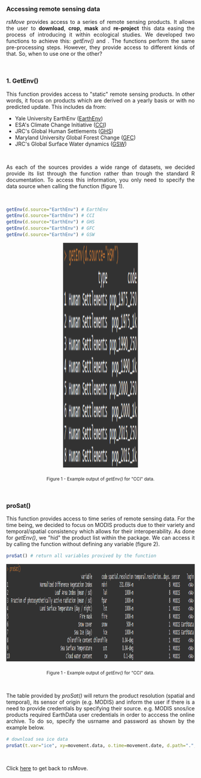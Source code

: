 ### Accessing remote sensing data

<p align="justify">
<i>rsMove</i> provides access to a series of remote sensing products. It allows the user to <b>download</b>, <b>crop</b>, <b>mask</b> and <b>re-project</b> this data easing the process of introducing it within ecological studies. We developed two functions to achieve this: <i>getEnv()</i> and <i<proSat()</i>. The functions perform the same pre-processing steps. However, they provide access to different kinds of that. So, when to use one or the other?
</p>

<br>

### 1. GetEnv()

<p align="justify">
This function provides access to "static" remote sensing products. In other words, it focus on products which are derived on a yearly basis or with no predicted update. This includes da from:
</p>

* Yale University EarthEnv (<a href="http://www.earthenv.org/">EarthEnv</a>)
* ESA's Climate Change Initiative (<a href="http://cci.esa.int/">CCI</a>)
* JRC's Global Human Settlements (<a href="http://ghsl.jrc.ec.europa.eu/">GHS</a>)
* Maryland University Global Forest Change (<a href="https://earthenginepartners.appspot.com/science-2013-global-forest">GFC</a>)
* JRC's Global Surface Water dynamics (<a href="https://global-surface-water.appspot.com/">GSW</a>)

<br>

<p align="justify">
As each of the sources provides a wide range of datasets, we decided provide its list through the function rather than trough the standard R documentation. To access this information, you only need to specify the data source when calling the function (figure 1).
</p>

<br>

```R
getEnv(d.source="EarthEnv") # EarthEnv
getEnv(d.source="EarthEnv") # CCI
getEnv(d.source="EarthEnv") # GHS
getEnv(d.source="EarthEnv") # GFC
getEnv(d.source="EarthEnv") # GSW
```

<p align="center"><img width="200" height="600" src="https://github.com/RRemelgado/README_data/blob/master/rsMove/Figure-1_example-8.png"></p>
 
 <p align="center"><sub>Figure 1 - Example output of <i>getEnv()</i> for "CCI" data.</sub></p>

<br>

### proSat()

<p align="justify">
This function provides access to time series of remote sensing data. For the time being, we decided to focus on MODIS products due to their variety and temporal/spatial consistency which allows for their interoperability. As done for <i>getEnv()</i>, we "hid" the product list within the package. We can access it by calling the function without defining any variable (figure 2).
</p>

```R
proSat() # return all variables provived by the function
```

<p align="center"><img width="600" height="260" src="https://github.com/RRemelgado/README_data/blob/master/rsMove/Figure-2_example-8.png"></p>
 
 <p align="center"><sub>Figure 1 - Example output of <i>getEnv()</i> for "CCI" data.</sub></p>

<br>

<p align="justify">
The table provided by <i>proSat()</i> will return the product resolution (spatial and temporal), its sensor of origin (e.g. MODIS) and inform the user if there is a need to provide credentials by specifying their source. e.g. MODIS snos/ice products required EarthData user credentials in order to acccess the online archive. To do so, specify the usrname and password as shown by the example below.
</p>

```R
# download sea ice data
proSat(t.var="ice", xy=movement.data, o.time=movement.date, d.path=".", user.cred=c("username", "password")
```

<br>

Click  <a href="https://github.com/RRemelgado/rsMove/">here</a> to get back to rsMove.

<br>

